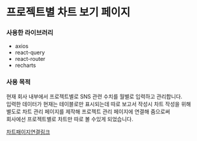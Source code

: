 # 프로젝트별 차트 보기 페이지

### 사용한 라이브러리
- axios
- react-query
- react-router
- recharts

### 사용 목적
현재 회사 내부에서 프로젝트별로 SNS 관련 수치를 월별로 입력하고 관리합니다.  
입력한 데이터가 현재는 테이블로만 표시되는데 따로 보고서 작성시 차트 작성을 위해  
별도로 차트 관리 페이지를 제작해 프로젝트 관리 페이지에 연결해 줌으로써  
회사에선 프로젝트별로 차트만 따로 볼 수있게 되었습니다.

[차트패이지연결링크](https://addit.menteimo.com/snsChart)
